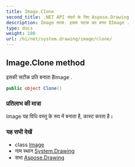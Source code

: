 ```yaml
---
title: Image.Clone
second_title: .NET API संदर्भ के लिए Aspose.Drawing
description: Image तरक. इसक सटक प्रत बनत हैImage .
type: docs
weight: 180
url: /hi/net/system.drawing/image/clone/
---
```

## Image.Clone method

इसकी सटीक प्रति बनाता हैImage .

```csharp
public object Clone()
```

### प्रतिलाभ की मात्रा

Image यह विधि वस्तु के रूप में बनाता है, कास्ट करता है।

### यह सभी देखें

* class [Image](../)
* नाम स्थान [System.Drawing](../../image/)
* सभा [Aspose.Drawing](../../../)



